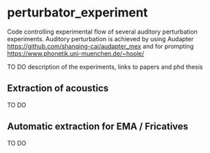 # perturbator_experiment
Code controlling experimental flow of several auditory perturbation experiments. Auditory perturbation is achieved by using Audapter https://github.com/shanqing-cai/audapter_mex and for prompting https://www.phonetik.uni-muenchen.de/~hoole/

TO DO
description of the experiments, links to papers and phd thesis

## Extraction of acoustics

TO DO

## Automatic extraction for EMA / Fricatives

TO DO
